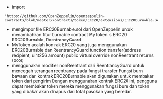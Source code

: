  - import
```shell
"https://github.com/OpenZeppelin/openzeppelin-contracts/blob/master/contracts/token/ERC20/extensions/ERC20Burnable.sol";
```
 - mengimpor file ERC20Burnable.sol dari OpenZeppelin untuk menambahkan fitur burnable
contract MyToken is ERC20, ERC20Burnable, ReentrancyGuard
 - MyToken adalah kontrak ERC20 yang juga menggunakan ERC20Burnable dan ReentrancyGuard
function transfer(address recipient, uint256 amount) public virtual override nonReentrant returns (bool)
 - menggunakan modifier nonReentrant dari ReentrancyGuard untuk mencegah serangan reentrancy pada fungsi transfer
Fungsi burn bawaan dari kontrak ERC20Burnable akan digunakan untuk membakar token dari pengirim
Dengan menggunakan kontrak ERC20 ini, pengguna dapat membakar token mereka menggunakan fungsi burn dan token yang dibakar akan dihapus dari total pasokan yang beredar.